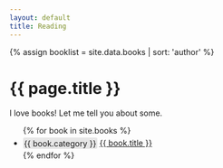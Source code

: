 ```yaml
---
layout: default
title: Reading
---
```

{% assign booklist = site.data.books | sort: 'author' %}
# {{ page.title }}

I love books! Let me tell you about some.

<ul>
{% for book in site.books %}
<li style="margin: .3rem 0;"><span style="background-color: hsl(0,0%,90%); padding: .1rem; border-radius: 3px;">{{ book.category }}</span> <a href="{{ book.url }}">{{ book.title }}</a></li>
{% endfor %}
</uL>



<!--
{% for entry in site.data.books %}
* **{{ entry.book_name }}** by _{{ entry.author }}_
{% endfor %}
-->
